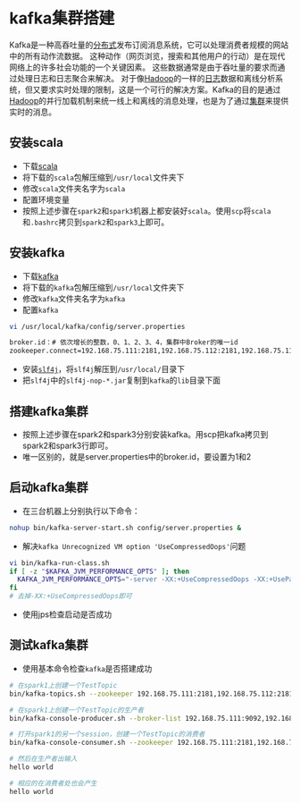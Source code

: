 # kafka集群搭建

Kafka是一种高吞吐量的[分布式](https://baike.baidu.com/item/%E5%88%86%E5%B8%83%E5%BC%8F/19276232)发布订阅消息系统，它可以处理消费者规模的网站中的所有动作流数据。 这种动作（网页浏览，搜索和其他用户的行动）是在现代网络上的许多社会功能的一个关键因素。 这些数据通常是由于吞吐量的要求而通过处理日志和日志聚合来解决。 对于像[Hadoop](https://baike.baidu.com/item/Hadoop)的一样的[日志](https://baike.baidu.com/item/%E6%97%A5%E5%BF%97/2769135)数据和离线分析系统，但又要求实时处理的限制，这是一个可行的解决方案。Kafka的目的是通过[Hadoop](https://baike.baidu.com/item/Hadoop)的并行加载机制来统一线上和离线的消息处理，也是为了通过[集群](https://baike.baidu.com/item/%E9%9B%86%E7%BE%A4/5486962)来提供实时的消息。

## 安装scala

- 下载[scala](http://downloads.typesafe.com/scala/2.11.7/scala-2.11.7.msi)
- 将下载的`scala`包解压缩到`/usr/local`文件夹下
- 修改`scala`文件夹名字为`scala`
- 配置环境变量
- 按照上述步骤在`spark2`和`spark3`机器上都安装好`scala`。使用`scp`将`scala`和`.bashrc`拷贝到`spark2`和`spark3`上即可。

## 安装kafka

- 下载[kafka](http://archive.apache.org/dist/kafka/)
- 将下载的`kafka`包解压缩到`/usr/local`文件夹下
- 修改`kafka`文件夹名字为`kafka`
- 配置`kafka`

```sh
vi /usr/local/kafka/config/server.properties

broker.id：# 依次增长的整数，0、1、2、3、4，集群中Broker的唯一id
zookeeper.connect=192.168.75.111:2181,192.168.75.112:2181,192.168.75.113:2181
```

- 安装[`slf4j`](https://www.slf4j.org/dist/)，将`slf4j`解压到`/usr/local/`目录下
- 把`slf4j`中的`slf4j-nop-*.jar`复制到`kafka`的`lib`目录下面

## 搭建kafka集群

- 按照上述步骤在spark2和spark3分别安装kafka。用scp把kafka拷贝到spark2和spark3行即可。
- 唯一区别的，就是server.properties中的broker.id，要设置为1和2

## 启动kafka集群

- 在三台机器上分别执行以下命令：

```sh
nohup bin/kafka-server-start.sh config/server.properties &
```

- 解决`kafka Unrecognized VM option 'UseCompressedOops'`问题

```sh
vi bin/kafka-run-class.sh 
if [ -z "$KAFKA_JVM_PERFORMANCE_OPTS" ]; then
  KAFKA_JVM_PERFORMANCE_OPTS="-server -XX:+UseCompressedOops -XX:+UseParNewGC -XX:+UseConcMarkSweepGC -XX:+CMSClassUnloadingEnabled -XX:+CMSScavengeBeforeRemark -XX:+DisableExplicitGC -Djava.awt.headless=true"
fi
# 去掉-XX:+UseCompressedOops即可
```

- 使用jps检查启动是否成功

## 测试kafka集群

- 使用基本命令检查`kafka`是否搭建成功

```sh
# 在spark1上创建一个TestTopic
bin/kafka-topics.sh --zookeeper 192.168.75.111:2181,192.168.75.112:2181,192.168.75.113:2181 --topic TestTopic --replication-factor 1 --partitions 1 --create

# 在spark1上创建一个TestTopic的生产者
bin/kafka-console-producer.sh --broker-list 192.168.75.111:9092,192.168.75.112:9092,192.168.75.113:9092 --topic TestTopic

# 打开spark1的另一个session，创建一个TestTopic的消费者
bin/kafka-console-consumer.sh --zookeeper 192.168.75.111:2181,192.168.75.112:2181,192.168.75.113:2181 --topic TestTopic --from-beginning

# 然后在生产者出输入
hello world

# 相应的在消费者处也会产生
hello world
```

